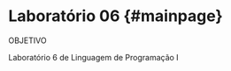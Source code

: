 
Laboratório 06                         {#mainpage}
============

OBJETIVO

Laboratório 6 de Linguagem de Programação I